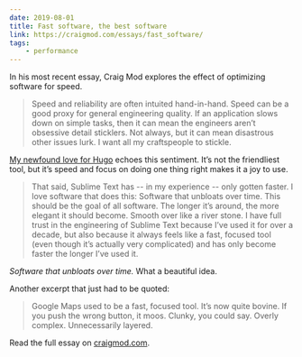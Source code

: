```yaml
---
date: 2019-08-01
title: Fast software, the best software
link: https://craigmod.com/essays/fast_software/
tags:
    - performance
---
```


In his most recent essay, Craig Mod explores the effect of optimizing software for speed.

> Speed and reliability are often intuited hand-in-hand. Speed can be a good proxy for general engineering quality. If an application slows down on simple tasks, then it can mean the engineers aren’t obsessive detail sticklers. Not always, but it can mean disastrous other issues lurk. I want all my craftspeople to stickle.

[My newfound love for Hugo](https://sebastiandedeyne.com/migrating-my-site-to-hugo/) echoes this sentiment. It’s not the friendliest tool, but it’s speed and focus on doing one thing right makes it a joy to use.

> That said, Sublime Text has -- in my experience -- only gotten faster. I love software that does this: Software that unbloats over time. This should be the goal of all software. The longer it’s around, the more elegant it should become. Smooth over like a river stone. I have full trust in the engineering of Sublime Text because I’ve used it for over a decade, but also because it always feels like a fast, focused tool (even though it’s actually very complicated) and has only become faster the longer I’ve used it.

*Software that unbloats over time.* What a beautiful idea.

Another excerpt that just had to be quoted:

> Google Maps used to be a fast, focused tool. It’s now quite bovine. If you push the wrong button, it moos. Clunky, you could say. Overly complex. Unnecessarily layered.

Read the full essay on [craigmod.com](https://craigmod.com/essays/fast_software/).
